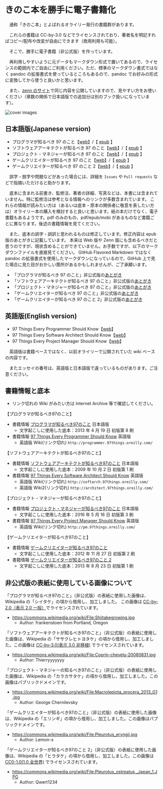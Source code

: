 # きのこ本を勝手に電子書籍化

　通称「きのこ本」とよばれるオライリー発行の書籍群があります。

　これらの書籍は CC-by-3.0 などでライセンスされており、著者名を明記すればコピー/配布や改変が自由にできます（商用利用も可能）。

　そこで、勝手に電子書籍（非公式版）を作っています。

　再利用しやすいように元データもマークダウン形式で置いてあるので、ライセンスの範囲内でご自由にご利用ください。ただ、標準のマークダウン書式ではなく pandoc の拡張書式を使っているところもあるので、pandoc でお好みの形式に変換してから使うと良いかと思います。
 
 　また、[zenn のサイト](https://zenn.dev/yoshi389111?tab=books)で同じ内容を公開していますので、見やすい方をお使いください（章数の関係で日本語版での追加分は別のブック扱いになっています）。

![cover images](https://raw.githubusercontent.com/wiki/yoshi389111/kinokobooks/images/kinokobooks-logo.png)

## 日本語版(Japanese version)

* プログラマが知るべき 97 のこと【[web](https://yoshi389111.github.io/kinokobooks/prog_ja/)】/【 [epub](https://github.com/yoshi389111/kinokobooks/blob/main/epub/prog97.epub?raw=true) 】
* ソフトウェアアーキテクトが知るべき 97 のこと【[web](https://yoshi389111.github.io/kinokobooks/soft_ja/)】/【 [epub](https://github.com/yoshi389111/kinokobooks/blob/main/epub/soft97.epub?raw=true) 】
* プロジェクト・マネジャーが知るべき 97 のこと【[web](https://yoshi389111.github.io/kinokobooks/mngr_ja/)】/【 [epub](https://github.com/yoshi389111/kinokobooks/blob/main/epub/mngr97.epub?raw=true) 】
* ゲームクリエイターが知るべき 97 のこと【[web](https://yoshi389111.github.io/kinokobooks/game1/)】/【 [epub](https://github.com/yoshi389111/kinokobooks/blob/main/epub/game197.epub?raw=true) 】
* ゲームクリエイターが知るべき 97 のこと 2【[web](https://yoshi389111.github.io/kinokobooks/game2/)】/【 [epub](https://github.com/yoshi389111/kinokobooks/blob/main/epub/game297.epub?raw=true) 】

　誤字・脱字や問題などがあった場合には、詳細を `Issues` や `Pull requests` などで指摘いただけると助かります。

　底本に含まれる前書き、監修注、著者の詳細、写真などは、本書には含まれていません。特に監修注は参考となる情報へのリンクが多数含まれています。
これらの情報が読みたい方は（あるいは底本・原本の関係者に敬意を表したい方は）オライリー本の購入を検討すると良いと思います。紙の本だけでなく、電子書籍もあるようです。pdf のみのもの、pdf/epub/mobi があるものなど書籍ごとに異なります。後述の書籍情報を見てください。

　また、底本の誤字・誤訳と思われるものは修正しています。修正内容は epub 版のあとがきに記載しています。
本来は Web 版や Zenn 版にも含めるべきだと思うのですが、現状含めることができていません。お手数ですが、以下のマークダウンファイルを直接見てください。
GitHub Flavored Markdown ではなく pandoc の拡張書式を使用したマークダウンになっているので、GitHub 上で見た場合に見た目がおかしい箇所があるかもしれませんが、ご了承願います。

* 「プログラマが知るべき 97 のこと」非公式版の[あとがき](https://github.com/yoshi389111/kinokobooks/blob/main/src/prog/prog999.md)
* 「ソフトウェアアーキテクトが知るべき 97 のこと」非公式版の[あとがき](https://github.com/yoshi389111/kinokobooks/blob/main/src/soft/soft999.md)
* 「プロジェクト・マネジャーが知るべき 97 のこと」非公式版の[あとがき](https://github.com/yoshi389111/kinokobooks/blob/main/src/mngr/mngr999.md)
* 「ゲームクリエイターが知るべき 97 のこと」非公式版の[あとがき](https://github.com/yoshi389111/kinokobooks/blob/main/src/game1/game199.md)
* 「ゲームクリエイターが知るべき 97 のこと 2」非公式版の[あとがき](https://github.com/yoshi389111/kinokobooks/blob/main/src/game2/game299.md)


## 英語版(English version)

* 97 Things Every Programmer Should Know【[web](https://yoshi389111.github.io/kinokobooks/prog_en/)】
* 97 Things Every Software Architect Should Know【[web](https://yoshi389111.github.io/kinokobooks/soft_en/)】
* 97 Things Every Project Manager Should Know【[web](https://yoshi389111.github.io/kinokobooks/mngr_en/)】

　英語版は書籍ベースではなく、以前オライリーで公開されていた wiki ベースの内容です。

　またエッセイの番号は、英語版と日本語版で違っているものがあります。ご注意ください。

## 書籍情報と底本

* リンク切れの Wiki がみたい方は Internet Archive 等で確認してください。

【プログラマが知るべき97のこと】

* 書籍情報 [プログラマが知るべき97のこと](https://www.oreilly.co.jp/books/9784873114798/) 日本語版
  * 文字起こしに使用した底本：2013 年 4 月 19 日 初版第 8 刷
* 書籍情報 [97 Things Every Programmer Should Know](http://oreilly.com/catalog/9780596809492/) 英語版
  * 英語版 Wiki(リンク切れ) `http://programmer.97things.oreilly.com/`

【ソフトウェアアーキテクトが知るべき97のこと】

* 書籍情報 [ソフトウェアアーキテクトが知るべき97のこと](https://www.oreilly.co.jp/books/9784873114293/) 日本語版
  * 文字起こしに使用した底本：2009 年 10 月 2 日 初版第 1 刷
* 書籍情報 [97 Things Every Software Architect Should Know](http://oreilly.com/catalog/9780596522704/) 英語版
  * 英語版 Wiki(リンク切れ) `http://softarch.97things.oreilly.com/`
  * 英語版 Wiki2(リンク切れ) `http://architect.97things.oreilly.com/`

【プロジェクト・マネジャーが知るべき97のこと】

* 書籍情報 [プロジェクト・マネジャーが知るべき97のこと](https://www.oreilly.co.jp/books/9784873115108/) 日本語版
  * 文字起こしに使用した底本：2016 年 5 月 16 日 初版第 3 刷
* 書籍情報 [97 Things Every Project Manager Should Know](http://oreilly.com/catalog/9780596804152/) 英語版
  * 英語版 Wiki(リンク切れ) `http://pm.97things.oreilly.com/`

【ゲームクリエイターが知るべき97のこと】

* 書籍情報 [ゲームクリエイターが知るべき97のこと](https://www.oreilly.co.jp/books/9784873115702/)
  * 文字起こしに使用した底本：2012 年 11 月 27 日 初版第 2 刷
* 書籍情報 [ゲームクリエイターが知るべき97のこと 2](https://www.oreilly.co.jp/books/9784873116228/)
  * 文字起こしに使用した底本：2013 年 8 月 23 日 初版第 1 刷

## 非公式版の表紙に使用している画像について

「プログラマが知るべき97のこと」（非公式版）の表紙に使用した画像は、Wikipedia の「シイタケ」の項から借用し、加工しました。 この画像は [CC-by-2.0（表示 2.0 一般）](https://creativecommons.org/licenses/by/2.0/)でライセンスされています。

* https://commons.wikimedia.org/wiki/File:Shiitakegrowing.jpg
  * Author: frankenstoen from Portland, Oregon

「ソフトウェアアーキテクトが知るべき97のこと」（非公式版）の表紙に使用した画像は、Wikipedia の「ササクレヒトヨタケ」の項から借用し、加工しました。この画像は [CC-by-3.0(表示 3.0 非移植)](https://creativecommons.org/licenses/by/3.0/) でライセンスされています。

* https://commons.wikimedia.org/wiki/File:Coprin-chevelu-20080831.jpg
  * Author: Thierryyyyyyy

「プロジェクト・マネジャーの知るべき97のこと」（非公式版）の表紙に使用した画像は、Wikipedia の「カラカサタケ」の項から借用し、加工しました。この画像はパブリックドメインです。

* https://commons.wikimedia.org/wiki/File:Macrolepiota_procera_2013_G1.jpg
  * Author: George Chernilevsky


「ゲームクリエイターが知るべき97のこと」（非公式版）の表紙に使用した画像は、Wikipedia の「エリンギ」の項から借用し、加工しました。この画像はパブリックドメインです。

* https://commons.wikimedia.org/wiki/File:Pleurotus_eryngii.jpg
  * Author: Lemon-s


「ゲームクリエイターが知るべき97のこと 2」（非公式版）の表紙に使用した画像は、Wikipedia の「ヒラタケ」の項から借用し、加工しました。この画像は [CC0-1.0(1.0 全世界)](https://creativecommons.org/publicdomain/zero/1.0/) でライセンスされています。

* https://commons.wikimedia.org/wiki/File:Pleurotus_ostreatus,_Japan_1.JPG
  * Author: Qwert1234
